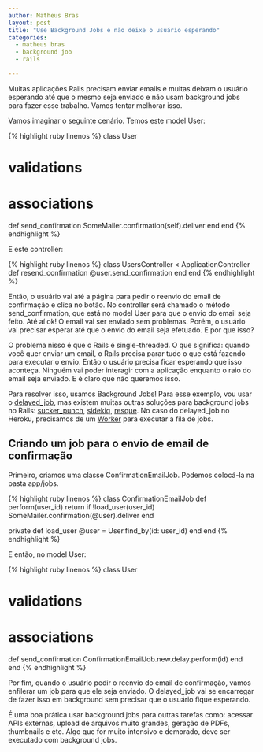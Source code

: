 ```yaml
---
author: Matheus Bras
layout: post
title: "Use Background Jobs e não deixe o usuário esperando"
categories:
  - matheus bras
  - background job
  - rails

---
```


Muitas aplicações Rails precisam enviar emails e muitas deixam o usuário esperando até que o mesmo seja enviado e não usam background jobs para fazer esse trabalho. Vamos tentar melhorar isso.

<!--more-->

Vamos imaginar o seguinte cenário. Temos este model User:

{% highlight ruby linenos %}
class User
  # validations
  # associations

  def send_confirmation
    SomeMailer.confirmation(self).deliver
  end
end
{% endhighlight %}

E este controller:

{% highlight ruby linenos %}
class UsersController < ApplicationController
  def resend_confirmation
    @user.send_confirmation
  end
end
{% endhighlight %}

Então, o usuário vai até a página para pedir o reenvio do email de confirmação e clica no botão. No controller será chamado o método send_confirmation, que está no model User para que o envio do email seja feito. Até aí ok! O email vai ser enviado sem problemas. Porém, o usuário vai precisar esperar até que o envio do email seja efetuado. E por que isso?

O problema nisso é que o Rails é single-threaded. O que significa: quando você quer enviar um email, o Rails precisa parar tudo o que está fazendo para executar o envio. Então o usuário precisa ficar esperando que isso aconteça. Ninguém vai poder interagir com a aplicação enquanto o raio do email seja enviado. E é claro que não queremos isso.

Para resolver isso, usamos Background Jobs! Para esse exemplo, vou usar o [delayed_job](https://github.com/collectiveidea/delayed_job), mas existem muitas outras soluções para background jobs no Rails: [sucker_punch](https://github.com/brandonhilkert/sucker_punch), [sidekiq](https://github.com/mperham/sidekiq), [resque](https://github.com/resque/resque). No caso do delayed_job no Heroku, precisamos de um [Worker](https://blog.heroku.com/archives/2009/7/15/background_jobs_with_dj_on_heroku) para executar a fila de jobs.

## Criando um job para o envio de email de confirmação

Primeiro, criamos uma classe ConfirmationEmailJob. Podemos colocá-la na pasta app/jobs.

{% highlight ruby linenos %}
class ConfirmationEmailJob
  def perform(user_id)
    return if !load_user(user_id)
    SomeMailer.confirmation(@user).deliver
  end

  private
    def load_user
      @user = User.find_by(id: user_id)
    end
end
{% endhighlight %}

E então, no model User:

{% highlight ruby linenos %}
class User
  # validations
  # associations

  def send_confirmation
    ConfirmationEmailJob.new.delay.perform(id)
  end
end
{% endhighlight %}

Por fim, quando o usuário pedir o reenvio do email de confirmação, vamos enfilerar um job para que ele seja enviado. O delayed_job vai se encarregar de fazer isso em background sem precisar que o usuário fique esperando.

É uma boa prática usar background jobs para outras tarefas como: acessar APIs externas, upload de arquivos muito grandes, geração de PDFs, thumbnails e etc. Algo que for muito intensivo e demorado, deve ser executado com background jobs.
